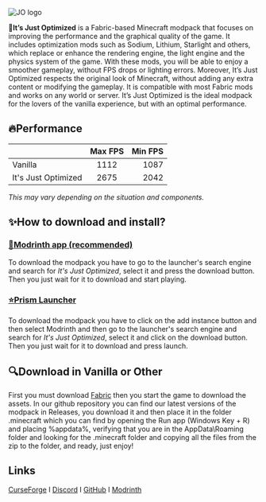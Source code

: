 ![JO logo](https://imgur.com/NMrFS7o.png)

🍃**It’s Just Optimized** is a Fabric-based Minecraft modpack that focuses on improving the performance and the graphical quality of the game. It includes optimization mods such as Sodium, Lithium, Starlight and others, which replace or enhance the rendering engine, the light engine and the physics system of the game. With these mods, you will be able to enjoy a smoother gameplay, without FPS drops or lighting errors. Moreover, It’s Just Optimized respects the original look of Minecraft, without adding any extra content or modifying the gameplay. It is compatible with most Fabric mods and works on any world or server. It’s Just Optimized is the ideal modpack for the lovers of the vanilla experience, but with an optimal performance.

## 🔥Performance

|              | Max FPS               | Min FPS              |
|---------------------|:---------------------:|---------------------:|
| Vanilla            | 1112              | 1087             |
| It's Just Optimized            | 2675              | 2042             |

*This may vary depending on the situation and components.*

## ✨How to download and install?
### [🌟Modrinth app (recommended)](https://modrinth.com/app)
To download the modpack you have to go to the launcher's search engine and search for *It's Just Optimized*, select it and press the download button. Then you just wait for it to download and start playing.
### [⭐Prism Launcher](https://prismlauncher.org/)
To download the modpack you have to click on the add instance button and then select Modrinth and then go to the launcher's search engine and search for *It's Just Optimized*, select it and click on the download button. Then you just wait for it to download and press launch.

## 🔍Download in Vanilla or Other
First you must download [Fabric](https://fabricmc.net/) then you start the game to download the assets. In our github repository you can find our latest versions of the modpack in Releases, you download it and then place it in the folder .minecraft which you can find by opening the Run app (Windows Key + R) and placing %appdata%, verifying that you are in the AppData\Roaming folder and looking for the .minecraft folder and copying all the files from the zip to the folder, and ready, just enjoy!

## Links
[CurseForge](https://legacy.curseforge.com/minecraft/modpacks/its-just-optimized/) I [Discord](https://discord.com/invite/Mk5ueknQnA) I [GitHub](https://github.com/Gamedroid017/It-s-Just-Optimized/) I [Modrinth](https://modrinth.com/modpack/its-just-optimized)

